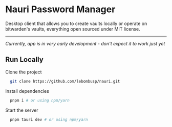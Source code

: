 # Nauri Password Manager
Desktop client that allows you to create vaults locally or operate on bitwarden's vaults, everything open sourced under MIT license.
***
*Currently, app is in very early  development - don't expect it to work just yet*

## Run Locally
Clone the project
```bash
  git clone https://github.com/lebombusp/nauri.git
```
Install dependencies
```bash
  pnpm i # or using npm/yarn
```
Start the server
```bash
  pnpm tauri dev # or using npm/yarn
```
